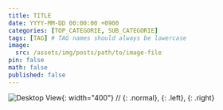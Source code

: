 ```yaml
---
title: TITLE
date: YYYY-MM-DD 00:00:00 +0900
categories: [TOP_CATEGORIE, SUB_CATEGORIE]
tags: [TAG] # TAG names should always be lowercase
image:
  src: /assets/img/posts/path/to/image-file
pin: false
math: false
published: false
---
```


![Desktop View](/assets/img/sample/mockup.png){: width="400"} // {: .normal}, {: .left}, {: .right}
